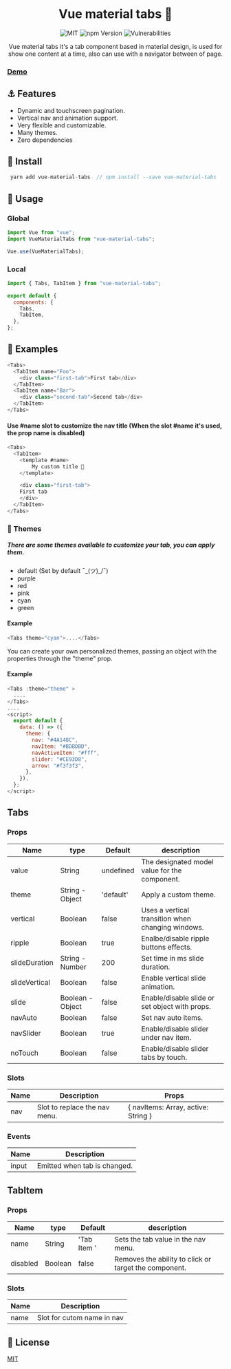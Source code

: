 <h1 align="center">Vue material tabs 🚀</h1>

<div align="center">
  <img src="https://img.shields.io/badge/License-MIT-0aa8d2" alt="MIT"/>
  <img src="https://badge.fury.io/js/vue-material-tabs.svg" alt="npm Version"/>
  <img src="https://snyk.io/test/github/jairoblatt/vue-material-tabs/badge.svg" alt="Vulnerabilities">
  <p>Vue material tabs it's a tab component based in material design, is used for show one content at a time, also can use with a navigator between of page.</p>
</div>

### [Demo](https://vue-material-tabs.vercel.app/)

## ⚓ Features

- Dynamic and touchscreen pagination.
- Vertical nav and animation support.
- Very flexible and customizable.
- Many themes.
- Zero dependencies

## 🚚 Install

```c
 yarn add vue-material-tabs  // npm install --save vue-material-tabs
```

## 🚀 Usage

### Global

```javascript
import Vue from "vue";
import VueMaterialTabs from "vue-material-tabs";

Vue.use(VueMaterialTabs);
```

### Local

```javascript
import { Tabs, TabItem } from "vue-material-tabs";

export default {
  components: {
    Tabs,
    TabItem,
  },
};
```

## 📌 Examples

```javascript
<Tabs>
  <TabItem name="Foo">
    <div class="first-tab">First tab</div>
  </TabItem>
  <TabItem name="Bar">
    <div class="second-tab">Second tab</div>
  </TabItem>
</Tabs>
```

#### Use #name slot to customize the nav title (When the slot #name it's used, the prop name is disabled)

```javascript
<Tabs>
  <TabItem>
    <template #name>
        My custom title 🍉
    </template>

    <div class="first-tab">
    First tab
    </div>
  </TabItem>
</Tabs>
```

### 👑 Themes

##### There are some themes available to customize your tab, you can apply them.

- default (Set by default ¯\_(ツ)\_/¯)
- purple
- red
- pink
- cyan
- green

#### Example

```javascript
<Tabs theme="cyan">....</Tabs>
```

You can create your own personalized themes, passing an object with the properties through the "theme" prop.

#### Example

```javascript
<Tabs :theme="theme" >
  ....
</Tabs>
....
<script>
  export default {
    data: () => ({
      theme: {
        nav: "#4A148C",
        navItem: "#BDBDBD",
        navActiveItem: "#fff",
        slider: "#CE93D8",
        arrow: "#f3f3f3",
      },
    }),
  };
</script>
```

## Tabs

### Props

| Name          | type             | Default   | description                                       |
| ------------- | ---------------- | --------- | ------------------------------------------------- |
| value         | String           | undefined | The designated model value for the component.     |
| theme         | String - Object  | 'default' | Apply a custom theme.                             |
| vertical      | Boolean          | false     | Uses a vertical transition when changing windows. |
| ripple        | Boolean          | true      | Enalbe/disable ripple buttons effects.            |
| slideDuration | String - Number  | 200       | Set time in ms slide duration.                    |
| slideVertical | Boolean          | false     | Enable vertical slide animation.                  |
| slide         | Boolean - Object | false     | Enable/disable slide or set object with props.    |
| navAuto       | Boolean          | false     | Set nav auto items.                               |
| navSlider     | Boolean          | true      | Enable/disable slider under nav item.             |
| noTouch       | Boolean          | false     | Enable/disable slider tabs by touch.              |

### Slots

| Name | Description                   | Props                               |
| ---- | ----------------------------- | ----------------------------------- |
| nav  | Slot to replace the nav menu. | { navItems: Array, active: String } |

### Events

| Name  | Description                  |
| ----- | ---------------------------- |
| input | Emitted when tab is changed. |

## TabItem

### Props

| Name     | type    | Default     | description                                           |
| -------- | ------- | ----------- | ----------------------------------------------------- |
| name     | String  | 'Tab Item ' | Sets the tab value in the nav menu.                   |
| disabled | Boolean | false       | Removes the ability to click or target the component. |

### Slots

| Name | Description                |
| ---- | -------------------------- |
| name | Slot for cutom name in nav |

## 🔖 License

[MIT](https://github.com/jairoblatt/vue-material-tabs/blob/main/LICENSE)
